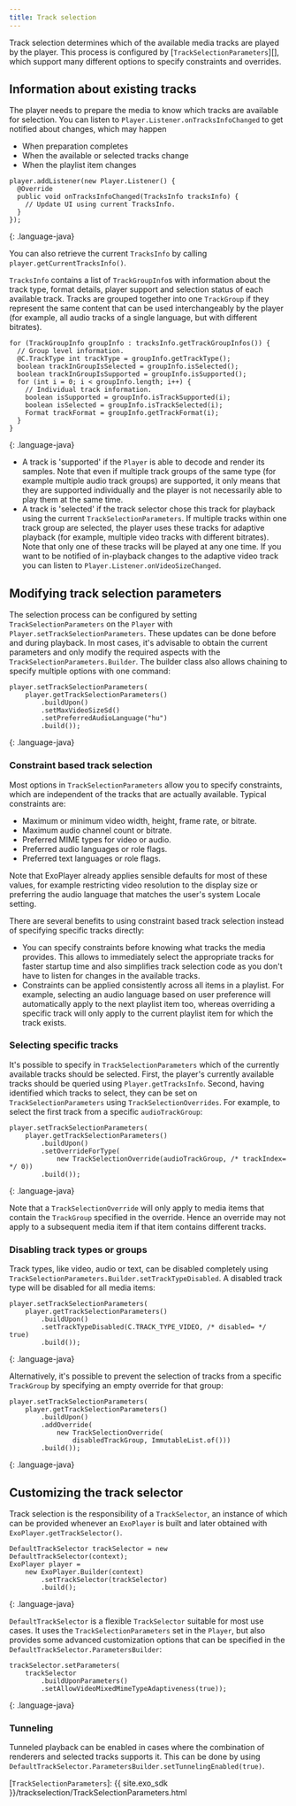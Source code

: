 ```yaml
---
title: Track selection
---
```


Track selection determines which of the available media tracks are played by the
player. This process is configured by [`TrackSelectionParameters`][], which
support many different options to specify constraints and overrides.

## Information about existing tracks

The player needs to prepare the media to know which tracks are available for
selection. You can listen to `Player.Listener.onTracksInfoChanged` to get
notified about changes, which may happen
 * When preparation completes
 * When the available or selected tracks change
 * When the playlist item changes

~~~
player.addListener(new Player.Listener() {
  @Override
  public void onTracksInfoChanged(TracksInfo tracksInfo) {
    // Update UI using current TracksInfo.
  }
});
~~~
{: .language-java}

You can also retrieve the current `TracksInfo` by calling
`player.getCurrentTracksInfo()`.

`TracksInfo` contains a list of `TrackGroupInfo`s with information about the
track type, format details, player support and selection status of each
available track. Tracks are grouped together into one `TrackGroup` if they
represent the same content that can be used interchangeably by the player (for
example, all audio tracks of a single language, but with different bitrates).

~~~
for (TrackGroupInfo groupInfo : tracksInfo.getTrackGroupInfos()) {
  // Group level information.
  @C.TrackType int trackType = groupInfo.getTrackType();
  boolean trackInGroupIsSelected = groupInfo.isSelected();
  boolean trackInGroupIsSupported = groupInfo.isSupported();
  for (int i = 0; i < groupInfo.length; i++) {
    // Individual track information.
    boolean isSupported = groupInfo.isTrackSupported(i);
    boolean isSelected = groupInfo.isTrackSelected(i);
    Format trackFormat = groupInfo.getTrackFormat(i);
  }
}
~~~
{: .language-java}

* A track is 'supported' if the `Player` is able to decode and render its
  samples. Note that even if multiple track groups of the same type (for example
  multiple audio track groups) are supported, it only means that they are
  supported individually and the player is not necessarily able to play them at
  the same time.
* A track is 'selected' if the track selector chose this track for playback
  using the current `TrackSelectionParameters`. If multiple tracks within one
  track group are selected, the player uses these tracks for adaptive playback
  (for example, multiple video tracks with different bitrates). Note that only
  one of these tracks will be played at any one time. If you want to be notified
  of in-playback changes to the adaptive video track you can listen to
  `Player.Listener.onVideoSizeChanged`.

## Modifying track selection parameters

The selection process can be configured by setting `TrackSelectionParameters` on
the `Player` with `Player.setTrackSelectionParameters`. These updates can be
done before and during playback. In most cases, it's advisable to obtain the
current parameters and only modify the required aspects with the
`TrackSelectionParameters.Builder`. The builder class also allows chaining to
specify multiple options with one command:

~~~
player.setTrackSelectionParameters(
    player.getTrackSelectionParameters()
        .buildUpon()
        .setMaxVideoSizeSd()
        .setPreferredAudioLanguage("hu")
        .build());
~~~
{: .language-java}

### Constraint based track selection

Most options in `TrackSelectionParameters` allow you to specify constraints,
which are independent of the tracks that are actually available. Typical
constraints are:

 * Maximum or minimum video width, height, frame rate, or bitrate.
 * Maximum audio channel count or bitrate.
 * Preferred MIME types for video or audio.
 * Preferred audio languages or role flags.
 * Preferred text languages or role flags.

Note that ExoPlayer already applies sensible defaults for most of these values,
for example restricting video resolution to the display size or preferring the
audio language that matches the user's system Locale setting.

There are several benefits to using constraint based track selection instead of
specifying specific tracks directly:

* You can specify constraints before knowing what tracks the media provides.
  This allows to immediately select the appropriate tracks for faster startup
  time and also simplifies track selection code as you don't have to listen for
  changes in the available tracks.
* Constraints can be applied consistently across all items in a playlist. For
  example, selecting an audio language based on user preference will
  automatically apply to the next playlist item too, whereas overriding a
  specific track will only apply to the current playlist item for which the
  track exists.

### Selecting specific tracks

It's possible to specify in `TrackSelectionParameters` which of the currently
available tracks should be selected. First, the player's currently available
tracks should be queried using `Player.getTracksInfo`. Second, having identified
which tracks to select, they can be set on `TrackSelectionParameters` using
`TrackSelectionOverrides`. For example, to select the first track from a
specific `audioTrackGroup`:

~~~
player.setTrackSelectionParameters(
    player.getTrackSelectionParameters()
        .buildUpon()
        .setOverrideForType(
            new TrackSelectionOverride(audioTrackGroup, /* trackIndex= */ 0))
        .build());
~~~
{: .language-java}

Note that a `TrackSelectionOverride` will only apply to media items that contain
the `TrackGroup` specified in the override. Hence an override may not apply to
a subsequent media item if that item contains different tracks.

### Disabling track types or groups

Track types, like video, audio or text, can be disabled completely using
`TrackSelectionParameters.Builder.setTrackTypeDisabled`. A disabled track type
will be disabled for all media items:

~~~
player.setTrackSelectionParameters(
    player.getTrackSelectionParameters()
        .buildUpon()
        .setTrackTypeDisabled(C.TRACK_TYPE_VIDEO, /* disabled= */ true)
        .build());
~~~
{: .language-java}

Alternatively, it's possible to prevent the selection of tracks from a specific
`TrackGroup` by specifying an empty override for that group:

~~~
player.setTrackSelectionParameters(
    player.getTrackSelectionParameters()
        .buildUpon()
        .addOverride(
            new TrackSelectionOverride(
                disabledTrackGroup, ImmutableList.of()))
        .build());
~~~
{: .language-java}

## Customizing the track selector

Track selection is the responsibility of a `TrackSelector`, an instance
of which can be provided whenever an `ExoPlayer` is built and later obtained
with `ExoPlayer.getTrackSelector()`.

~~~
DefaultTrackSelector trackSelector = new DefaultTrackSelector(context);
ExoPlayer player =
    new ExoPlayer.Builder(context)
        .setTrackSelector(trackSelector)
        .build();
~~~
{: .language-java}

`DefaultTrackSelector` is a flexible `TrackSelector` suitable for most use
cases. It uses the `TrackSelectionParameters` set in the `Player`, but also
provides some advanced customization options that can be specified in the
`DefaultTrackSelector.ParametersBuilder`:

~~~
trackSelector.setParameters(
    trackSelector
        .buildUponParameters()
        .setAllowVideoMixedMimeTypeAdaptiveness(true));
~~~
{: .language-java}

### Tunneling

Tunneled playback can be enabled in cases where the combination of renderers and
selected tracks supports it. This can be done by using
`DefaultTrackSelector.ParametersBuilder.setTunnelingEnabled(true)`.

[`TrackSelectionParameters`]: {{ site.exo_sdk }}/trackselection/TrackSelectionParameters.html
